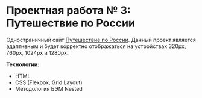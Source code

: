 # Проектная работа № 3: Путешествие по России

Одностраничный сайт [ Путешествие по России](https://peregudamaria.github.io/russian-travel/). Данный проект является адаптивным и будет корректно отображаться на устройствах 320px, 760px, 1024px и 1280px. 

**Технологии:**

* HTML
* CSS (Flexbox, Grid Layout)
* Методология БЭМ Nested
